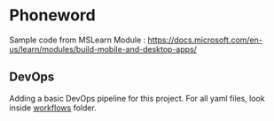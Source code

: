 # Phoneword

Sample code from MSLearn Module : https://docs.microsoft.com/en-us/learn/modules/build-mobile-and-desktop-apps/

## DevOps

Adding a basic DevOps pipeline for this project. For all yaml files, look inside [workflows](.github/workflows) folder.
